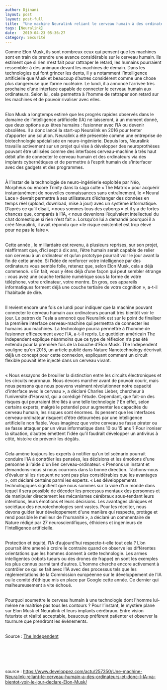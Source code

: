 ```yaml
---
author: Djinani
layout: post
layout: post-full
title:  "Une machine Neuralink reliant le cerveau humain à des ordinateurs et donc l'IA va bientôt voir le jour"
tags: [Neuralink]
date:   2019-04-23 05:36:27
category: Sécurité
---
```



Comme Elon Musk, ils sont nombreux ceux qui pensent que les machines sont en train de prendre une avance considérable sur le cerveau humain. Ils estiment que si rien n’est fait pour rattraper le retard, les humains pourraient ressembler à des animaux devant les machines de demain. Dans les technologies qui font grincer les dents, il y a notamment l’intelligence artificielle que Musk et beaucoup d’autres considèrent comme une chose plus dangereuse que l’arme nucléaire. Le lundi, il a annoncé l’arrivée très prochaine d’une interface capable de connecter le cerveau humain aux ordinateurs. Selon lui, cela permettra à l’homme de rattraper son retard sur les machines et de pouvoir rivaliser avec elles.
<br/>
<br/>

Elon Musk a longtemps estimé que les progrès rapides observés dans le domaine de l’intelligence artificielle (IA) ne laisseront, à un moment donné, que deux options aux êtres humains : fusionner avec l’IA ou devenir obsolètes. Il a donc lancé la start-up Neuralink en 2016 pour tenter d’apporter une solution. Neuralink a été présentée comme une entreprise de biotechnologie spécialisée en neuro-ingénierie. Depuis lors, Neuralink travaille activement sur un projet qui vise à développer des neuroprothèses pouvant être utilisées comme des interfaces cerveau-machine à très haut débit afin de connecter le cerveau humain et des ordinateurs via des implants cybernétiques et de permettre à l’esprit humain de s’interfacer avec des gadgets et des programmes.
<br/>
<br/>

À l’instar de la technologie de neuro-ingénierie exploitée par Néo, Morphéus ou encore Trinity dans la saga culte « The Matrix » pour acquérir instantanément de nouvelles connaissances sans entraînement, le « Neural Lace » devrait permettre à ses utilisateurs d’échanger des données en temps réel (upload, download, mise à jour) avec un système informatique. D’après ce qu’il disait, « nous sommes tous des cyborgs » et il y a de fortes chances que, comparés à l’IA, « nous devenions l’équivalent intellectuel du chat domestique si rien n’est fait ». Lorsqu’on lui a demandé pourquoi il a créé Neuralink, il avait répondu que « le risque existentiel est trop élevé pour ne pas le faire ».
<br/>
<br/>

Cette année , le milliardaire est revenu, à plusieurs reprises, sur son projet, réaffirmant que, d’ici sept à dix ans, l’être humain serait capable de relier son cerveau à un ordinateur et qu’un prototype pourrait voir le jour avant la fin de cette année. Si l’idée de renforcer votre intelligence par des ordinateurs vous semble folle, retenez que, selon Elon Musk, cela a déjà commencé. « En fait, vous y êtes déjà d’une façon qui peut sembler étrange : vous avez une couche tertiaire numérique sous la forme de votre téléphone, votre ordinateur, votre montre. En gros, ces appareils informatiques forment déjà une couche tertiaire de votre cognition », a-t-il l'habitude de dire.
<br/>
<br/>

Il revient encore une fois ce lundi pour indiquer que la machine pouvant connecter le cerveau humain aux ordinateurs pourrait très bientôt voir le jour. Le patron de Tesla a annoncé que Neuralink est sur le point de finaliser la première interface cerveau-machine qui permettra de connecter les humains aux machines. La technologie pourra permettre à l’homme de fusionner efficacement avec l’IA, a-t-il repris. Le quotidien américain The Independent explique néanmoins que ce type de réflexion n’a pas été entendu pour la première fois de la bouche d’Elon Musk. The Independent souligne qu’en 2015, un article publié dans Nature Nanotechnology décrivait déjà un concept pour cette connexion, expliquant comment un circuit flexible pouvait être injecté dans un cerveau vivant.
<br/>
<br/>

« Nous essayons de brouiller la distinction entre les circuits électroniques et les circuits neuronaux. Nous devons marcher avant de pouvoir courir, mais nous pensons que nous pouvons vraiment révolutionner notre capacité d'interface avec le cerveau », a déclaré Charles Lieber, chercheur à l’université d’Harvard, qui a corédigé l'étude. Cependant, que fait-on des risques qui pourraient être liés à une telle technologie ? En effet, selon certains experts, malgré le potentiel pour augmenter les capacités du cerveau humain, les risques sont énormes. Ils pensent que les interfaces cerveau-ordinateur risquent d'être détournées par une intelligence artificielle non fiable. Vous imaginez que votre cerveau se fasse pirater ou se fasse attaquer par un virus informatique dans 10 ou 15 ans ? Pour ironiser la situation, d’autres émettent l'idée qu’il faudrait développer un antivirus à côté, histoire de prévenir les dégâts.
<br/>
<br/>

Cela amène toujours les experts à notifier qu’un tel scénario pourrait conduire l'IA à contrôler les pensées, les décisions et les émotions d'une personne à l'aide d'un lien cerveau-ordinateur. « Prenons un instant et demandons-nous si nous courrons dans la bonne direction. Tâchons-nous d’évaluer si les risquent ne sont pas plus considérables que les avantages », ont déclaré certains parmi les experts. « Les développements technologiques signifient que nous sommes sur la voie d'un monde dans lequel il sera possible de décoder les processus mentaux des personnes et de manipuler directement les mécanismes cérébraux sous-tendant leurs intentions, leurs émotions et leurs décisions. Les avantages cliniques et sociétaux des neurotechnologies sont vastes. Pour les récolter, nous devons guider leur développement d'une manière qui respecte, protège et rend possible le meilleur de l'humanité », a déclaré un commentaire de Nature rédigé par 27 neuroscientifiques, éthiciens et ingénieurs de l'intelligence artificielle.
<br/>
<br/>

Protection et équité, l’IA d’aujourd’hui respecte-t-elle tout cela ? L’on pourrait être amené à croire le contraire quand on observe les différentes orientations que les hommes donnent à cette technologie. Les armes intelligentes (robots tueurs ou des drones de frappe) en sont les exemples les plus connus parmi tant d’autres. L’homme cherche encore activement à contrôler ce qui se fait avec l’IA avec des processus tels que les réglementations de la Commission européenne sur le développement de l’IA ou le comité d’éthique mis en place par Google cette année. Ce dernier qui malheureusement a vite échoué.
<br/>
<br/>

Pourquoi soumettre le cerveau humain à une technologie dont l'homme lui-même ne maîtrise pas tous les contours ? Pour l’instant, le mystère plane sur Elon Musk et Neuralink et leurs implants cérébraux. Entre vision futuriste et réalité acceptable, beaucoup préfèrent patienter et observer la tournure que prendront les événements.
<br/>
<br/>

Source : [The Independent](https://www.clubic.com/messagerie-email/outlook/actualite-854522-outlook-hotmail-msn-pirates-eu-acces-comptes-microsoft.html)

<br/>
<br/>
<br/>
<br/>

source : <https://www.developpez.com/actu/257350/Une-machine-Neuralink-reliant-le-cerveau-humain-a-des-ordinateurs-et-donc-l-IA-va-bientot-voir-le-jour-declare-Elon-Musk/>

